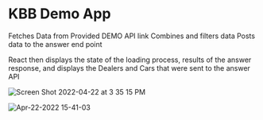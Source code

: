 # KBB Demo App

Fetches Data from Provided DEMO API link
Combines and filters data 
Posts data to the answer end point

React then displays the state of the loading process, results of the answer response, and displays the Dealers and Cars that were sent to the answer API

![Screen Shot 2022-04-22 at 3 35 15 PM](https://user-images.githubusercontent.com/52223110/164813873-9ad9739a-6fbd-4568-bf26-ecdf236683a9.png)


![Apr-22-2022 15-41-03](https://user-images.githubusercontent.com/52223110/164813918-ca8efdcd-6bda-409b-bad8-80c29efe5c43.gif)
